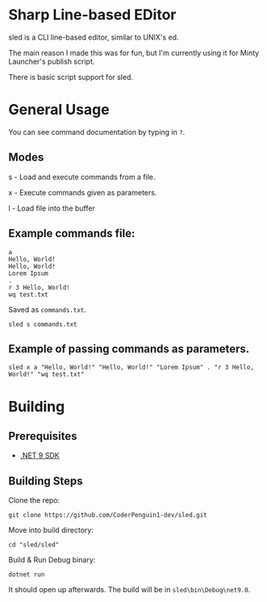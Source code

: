 # Sharp Line-based EDitor

sled is a CLI line-based editor, similar to UNIX's ed.

The main reason I made this was for fun, but I'm currently using it for Minty Launcher's publish script.

There is basic script support for sled.

# General Usage
You can see command documentation by typing in `?`.
## Modes
s - Load and execute commands from a file.

x - Execute commands given as parameters.

l - Load file into the buffer

## Example commands file:
```
a
Hello, World!
Hello, World!
Lorem Ipsum
.
r 3 Hello, World!
wq test.txt
```
Saved as `commands.txt`.
```
sled s commands.txt
```

## Example of passing commands as parameters.
```
sled x a "Hello, World!" "Hello, World!" "Lorem Ipsum" . "r 3 Hello, World!" "wq test.txt"
```

# Building
## Prerequisites
* [.NET 9 SDK](https://dotnet.microsoft.com/en-us/download/dotnet/9.0)

## Building Steps
Clone the repo:
```
git clone https://github.com/CoderPenguin1-dev/sled.git
```

Move into build directory:
```
cd "sled/sled"
```

Build & Run Debug binary:
```
dotnet run
```
It should open up afterwards. The build will be in `sled\bin\Debug\net9.0`.
